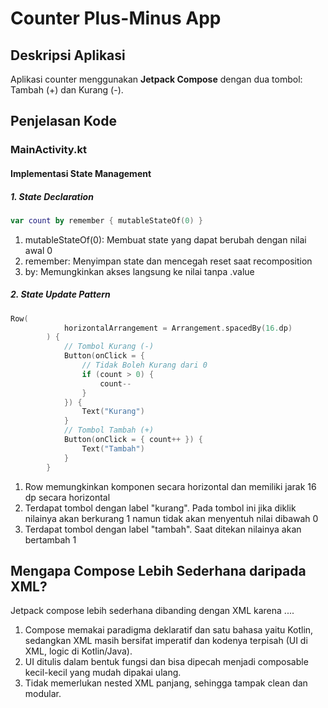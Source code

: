 # Counter Plus-Minus App

## Deskripsi Aplikasi
Aplikasi counter menggunakan **Jetpack Compose** dengan dua tombol: Tambah (+) dan Kurang (-).

## Penjelasan Kode

### MainActivity.kt

#### Implementasi State Management
##### **1. State Declaration**
```kotlin
var count by remember { mutableStateOf(0) }
```
1. mutableStateOf(0): Membuat state yang dapat berubah dengan nilai awal 0
2. remember: Menyimpan state dan mencegah reset saat recomposition
3. by: Memungkinkan akses langsung ke nilai tanpa .value

##### **2. State Update Pattern**
```kotlin
Row(
            horizontalArrangement = Arrangement.spacedBy(16.dp)
        ) {
            // Tombol Kurang (-)
            Button(onClick = {
                // Tidak Boleh Kurang dari 0
                if (count > 0) {
                    count--
                }
            }) {
                Text("Kurang")
            }
            // Tombol Tambah (+)
            Button(onClick = { count++ }) {
                Text("Tambah")
            }
        }
```
1. Row memungkinkan komponen secara horizontal dan memiliki jarak 16 dp secara horizontal
2. Terdapat tombol dengan label "kurang". Pada tombol ini jika diklik nilainya akan berkurang 1 namun tidak akan menyentuh nilai dibawah 0
3. Terdapat tombol dengan label "tambah". Saat ditekan nilainya akan bertambah 1

## Mengapa Compose Lebih Sederhana daripada XML?
Jetpack compose lebih sederhana dibanding dengan XML karena .... 
1. Compose memakai paradigma deklaratif dan satu bahasa yaitu Kotlin, sedangkan XML masih bersifat imperatif dan kodenya terpisah (UI di XML, logic di Kotlin/Java).
2. UI ditulis dalam bentuk fungsi dan bisa dipecah menjadi composable kecil-kecil yang mudah dipakai ulang.
3. Tidak memerlukan nested XML panjang, sehingga tampak clean dan modular.
